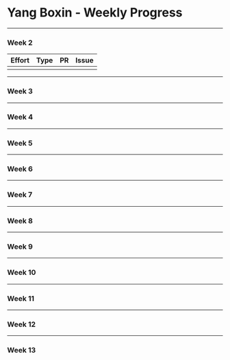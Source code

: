 # Yang Boxin - Weekly Progress

---

### Week 2

Effort| Type | PR | Issue
:----:|:----:|:-----------|:------
| | |

---

### Week 3

---

### Week 4

---

### Week 5

---

### Week 6

---

### Week 7

---

### Week 8

---

### Week 9

---

### Week 10

---

### Week 11

---

### Week 12

---

### Week 13

